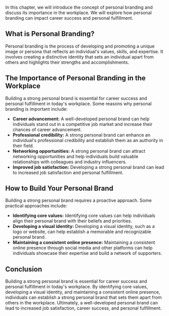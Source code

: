 
In this chapter, we will introduce the concept of personal branding and discuss its importance in the workplace. We will explore how personal branding can impact career success and personal fulfillment.

What is Personal Branding?
--------------------------

Personal branding is the process of developing and promoting a unique image or persona that reflects an individual's values, skills, and expertise. It involves creating a distinctive identity that sets an individual apart from others and highlights their strengths and accomplishments.

The Importance of Personal Branding in the Workplace
----------------------------------------------------

Building a strong personal brand is essential for career success and personal fulfillment in today's workplace. Some reasons why personal branding is important include:

* **Career advancement:** A well-developed personal brand can help individuals stand out in a competitive job market and increase their chances of career advancement.
* **Professional credibility:** A strong personal brand can enhance an individual's professional credibility and establish them as an authority in their field.
* **Networking opportunities:** A strong personal brand can attract networking opportunities and help individuals build valuable relationships with colleagues and industry influencers.
* **Improved job satisfaction:** Developing a strong personal brand can lead to increased job satisfaction and personal fulfillment.

How to Build Your Personal Brand
--------------------------------

Building a strong personal brand requires a proactive approach. Some practical approaches include:

* **Identifying core values:** Identifying core values can help individuals align their personal brand with their beliefs and priorities.
* **Developing a visual identity:** Developing a visual identity, such as a logo or website, can help establish a memorable and recognizable personal brand.
* **Maintaining a consistent online presence:** Maintaining a consistent online presence through social media and other platforms can help individuals showcase their expertise and build a network of supporters.

Conclusion
----------

Building a strong personal brand is essential for career success and personal fulfillment in today's workplace. By identifying core values, developing a visual identity, and maintaining a consistent online presence, individuals can establish a strong personal brand that sets them apart from others in the workplace. Ultimately, a well-developed personal brand can lead to increased job satisfaction, career success, and personal fulfillment.

